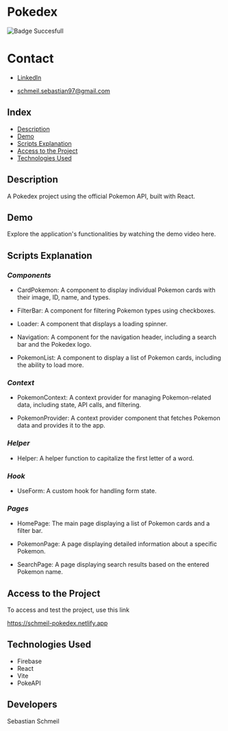 # **Pokedex**

![Badge Succesfull](https://img.shields.io/badge/STATUS-FINALIZED-green)

# Contact
* [LinkedIn](https://www.linkedin.com/in/sebastian-schmeil/)

* schmeil.sebastian97@gmail.com

## Index

- [Description](#description)
- [Demo](#demo)
- [Scripts Explanation](#scripts-explanation)
- [Access to the Project](#access-to-the-project)
- [Technologies Used](#technologies-used)

## Description
A Pokedex project using the official Pokemon API, built with React.

## Demo
Explore the application's functionalities by watching the demo video here.

## Scripts Explanation
### ***Components***
* CardPokemon: A component to display individual Pokemon cards with their image, ID, name, and types.
  
* FilterBar: A component for filtering Pokemon types using checkboxes.

* Loader: A component that displays a loading spinner.

* Navigation: A component for the navigation header, including a search bar and the Pokedex logo.

* PokemonList: A component to display a list of Pokemon cards, including the ability to load more.

### ***Context***
* PokemonContext: A context provider for managing Pokemon-related data, including state, API calls, and filtering.

* PokemonProvider: A context provider component that fetches Pokemon data and provides it to the app.

### ***Helper***
* Helper: A helper function to capitalize the first letter of a word.

### ***Hook***
* UseForm: A custom hook for handling form state.

### ***Pages***
* HomePage: The main page displaying a list of Pokemon cards and a filter bar.

* PokemonPage: A page displaying detailed information about a specific Pokemon.

* SearchPage: A page displaying search results based on the entered Pokemon name.

## Access to the Project

To access and test the project, use this link

https://schmeil-pokedex.netlify.app

## Technologies Used
+ Firebase
+ React
+ Vite
+ PokeAPI

## Developers
Sebastian Schmeil
